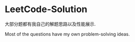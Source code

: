 # LeetCode-Solution

大部分题都有我自己的解题思路以及性能展示.

Most of the questions have my own problem-solving ideas.


